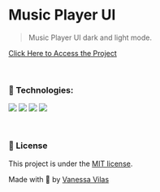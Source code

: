 # Music Player UI


> Music Player UI dark and light mode.

[Click Here to Access the Project](https://vanvilas.github.io/music_player_UI/)

<br>

### 🚀 Technologies: ###


<img src="https://img.shields.io/badge/HTML-239120?style=for-the-badge&logo=html5&logoColor=white" /> <img src="https://img.shields.io/badge/CSS-239120?style=for-the-badge&logo=css3&logoColor=white" />
<img src="https://img.shields.io/badge/JavaScript-F7DF1E?style=for-the-badge&logo=JavaScript&logoColor=white" />
<img src="https://img.shields.io/badge/GitHub-100000?style=for-the-badge&logo=github&logoColor=white" />

<br>

### :memo: License ###

This project is under the [MIT license](https://github.com/vanvilas/music_player_UI/blob/main/LICENSE).

Made with 💙 by [Vanessa Vilas](https://github.com/vanvilas)



<p align="center">

